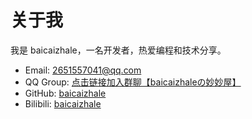 # 关于我

我是 baicaizhale，一名开发者，热爱编程和技术分享。

- Email: 2651557041@qq.com
- QQ Group: [点击链接加入群聊【baicaizhaleの妙妙屋】](https://qm.qq.com/q/XOeVs5C28E)
- GitHub: [baicaizhale](https://github.com/baicaizhale)
- Bilibili: [baicaizhale](https://space.bilibili.com/327575856)